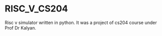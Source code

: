# RISC_V_CS204

Risc v simulator written in python. It was a project of cs204 course under Prof Dr Kalyan.
